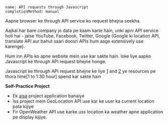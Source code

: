 ```ngMeta
name: API requests through Javascript
completionMethod: manual
```

Aapne browser ke through API service ko request bhejna seekha.

Aajkal har bare company jo data pe kaam karte hain, unki apni API service hoti hai - jaise YouTube, Facebook, Twitter, Google (Google ki location API, translate API aur bahut saari doosri APIs hum aage extensively use karenge).

Hum inn APIs ko apne website mein use kar sakte hain. Iske liye aapko Javascript ke through API request bhejne honge.

Javascript ke through API request bhejne ke liye
[1](https://www.kirupa.com/html5/making_http_requests_js.htm) and [2](https://www.codecademy.com/courses/javascript-beginner-en-EID4t/0/1?curriculum_id=5122e50456ef4d6c450008c1) ye resources pe thora time[1 to 1:30 hour] spend kar sakte hain


**Self-Practice Project**
- Ek [aisa](https://codepen.io/freeCodeCamp/full/bELRjV) project application banaiye
- Iss project mein GeoLocation API use kar ke user ka current location pata kijiye
- Fir OpenWeather API use karke uss location ka weather apne application pe display kijiye.

